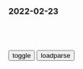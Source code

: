 ### 2022-02-23

```note
```

<table id="tbc" style="white-space:pre-wrap">
</table>
<button onclick="toggleb()">toggle</button>
<button onclick="loadparse()">loadparse</button>
<br>
<!-- 🌸<br>🍅-　-🍑<hr>🍀 -->
<pre>
<textarea rows="30" cols="100" style="display: none" id="tar">

听不懂周杰伦的歌？台湾学生文化低！网友：不配拥有方文山_网易订阅
https://www.163.com/dy/article/D06GMH2O0525EHSQ.html

留岛不留人，留下周杰伦

<font size="1" style="color:#DCDCDC">2022-02-23</font>

西游记：八戒在外人面前，永远跟猴子一条心！这就是区别,搞笑,恶搞整蛊,好看视频
https://haokan.baidu.com/v?vid=14570047386648026261&sfrom=baidu-feed

<font size="1" style="color:#DCDCDC">2022-02-23</font>

STEAM在zg，注定要成为过客
https://mbd.baidu.com/newspage/data/landingsuper?context=%7B%22nid%22%3A%22news_9633364551222386522%22%7D&n_type=-1&p_from=-1

t守早苗death
腾讯狂喜

m色恩颜
Steam倒了我也不会用wegame，不是崇洋媚外，老玩家见识过腾讯的都明白。

b蛋祸
别闹 要不是tx现在强制捆绑 wegame都没多少人用的

<font size="1" style="color:#DCDCDC">2022-02-23</font>

终结者：终结者进酒吧，哪料壮汉却拿烟头烫它，这下好看了,影视,科幻片,好看视频
https://haokan.baidu.com/v?vid=13806926283653835403&sfrom=baidu-feed

https://i0.hdslb.com/bfs/archive/697af9fe2b4ee214542ddab6539a4c8f12a3f829.png

<font size="1" style="color:#DCDCDC">2022-02-23</font>

清军推翻明朝统治，攻进紫禁城，却在一座庙前停止了杀戮,历史,zg历史,好看视频
https://haokan.baidu.com/v?vid=6672229788272630576&sfrom=baidu-feed

既然已经入主了北j，不再是流寇了，准备长治久安了。当然要表现出谦谦君子的摸样了。

<font size="1" style="color:#DCDCDC">2022-02-23</font>

苏军得知阿明行踪后，秘密派出特种部队，进行“斩首”行动,军事,军事历史,好看视频
https://haokan.baidu.com/v?vid=3597249072532620171&sfrom=baidu-feed

他一边讨好苏联，一边又向美g套近乎的做法，让曾经有意扶植他的苏联很是恼火。

<font size="1" style="color:#DCDCDC">2022-02-23</font>

雍正王朝：怎样理解邬思道抛弃李卫转而去投靠了田文镜，意欲何为？
https://baijiahao.baidu.com/s?id=1718924868083253895

https://pics1.baidu.com/feed/9213b07eca806538d4a3aa705290314dac3482db.jpeg
https://pic.rmb.bdstatic.com/bjh/60d105ad5c09ddc4980078cdbc6fc665.jpeg

<font size="1" style="color:#DCDCDC">2022-02-23</font>

历史上的田文镜究竟是什么样 真的和电视剧一样吗-历史故事-少儿编程网
https://www.pxcodes.com/News/1591168865115392.html

stone记
https://www.pxcodes.com/d/file/141ffea29103c0eabf9cac72820911ba.png

<font size="1" style="color:#DCDCDC">2022-02-23</font>

卖“梵高耳朵”橡皮擦引争议，伦敦一美术馆紧急下架
https://mbd.baidu.com/newspage/data/landingsuper?context=%7B%22nid%22%3A%22news_8950215556905057640%22%7D&n_type=-1&p_from=-1

<font size="1" style="color:#DCDCDC">2022-02-23</font>

鬼马：我叫王大锤，难怪当年会被g足告，这段太真实了,搞笑,幽默短剧,好看视频
https://haokan.baidu.com/v?vid=801390801021853263&sfrom=baidu-feed

中场，你怎么传的球！
后卫，你会不会传球啊！怎么傻乎乎的。
门将你大爷的！怎么开的球。

你不知道这样看着人家，人家会很紧张的。

你这责任推卸的也太干净了吧？
别互相指责了好吗。

<font size="1" style="color:#DCDCDC">2022-02-23</font>

【炼铠】男版小将校分体修身龙鳞甲锁子甲—温陈华zg甲胄铠甲定制 银色锁子【图片 价格 品牌 报价】-京东
https://i-item.jd.com/10038113646334.html

https://img14.360buyimg.com/n0/jfs/t1/207321/27/3710/140722/615c1993E37b0ff3b/9bc20a3526db0488.jpg
https://img14.360buyimg.com/n0/jfs/t1/140429/3/25121/174235/615c1996Eef7ec780/11768a5f40595f4d.jpg

<font size="1" style="color:#DCDCDC">2022-02-23</font>

女孩用140个易拉罐打造冰雪铠甲_腾讯新闻
https://new.qq.com/omn/20220222/20220222A06L8100.html

https://inews.gtimg.com/newsapp_bt/0/14546319205/1000.jpg

<font size="1" style="color:#DCDCDC">2022-02-23</font>

趣看｜百年一轮回，z式军大衣重回伦敦时尚圈
https://m.thepaper.cn/baijiahao_16808430

https://imagepphcloud.thepaper.cn/pph/image/180/735/991.jpg

<font size="1" style="color:#DCDCDC">2022-02-23</font>

康熙帝年轻时嫉恶如仇，到了晚年，竟只追求安定无事,历史,zg历史,好看视频
https://haokan.baidu.com/v?vid=5502981389394011864&sfrom=baidu-feed

<font size="1" style="color:#DCDCDC">2022-02-23</font>

</textarea>
</pre>
<!-- 🍀<br>🍑-　-🍅<hr>🌸 -->

```tip
```

<script src="https://cdn.jsdelivr.net/npm/jquery@3.5.1/dist/jquery.min.js"></script>

<link rel="stylesheet" href="https://cdn.jsdelivr.net/gh/fancyapps/fancybox@3.5.7/dist/jquery.fancybox.min.css" />
<script src="https://cdn.jsdelivr.net/gh/fancyapps/fancybox@3.5.7/dist/jquery.fancybox.min.js"></script>

<script type="text/javascript">

var __urlRegex = /(\b(https?|ftp|file):\/\/[-A-Z0-9+&@#\/%?=~_|!:,.;]*[-A-Z0-9+&@#\/%=~_|])/ig;
var __imgRegex = /\.(?:jpe?g|gif|png|webp)$/i;

loadparse();

function parseURL($string){

    var exp = __urlRegex;
    return $string.replace(exp,function(match){
            __imgRegex.lastIndex=0;
            if(__imgRegex.test(match)){
                return '<a data-fancybox="gallery" href="' + match.replace("/p=700", "")
                 + '"><img src="' + match.replace("/p=700", "/p=160x200")+'" width="64"></a>';
            }
            else{
                return '<a href="' + match + '" target="_blank">' + match + '</a>';
            }
        }
    );
}

function loadparse() {
  tbc.innerHTML = parseURL(tar.value);
}

function toggleb() {
  var x = document.getElementById("tar");
  if (x.style.display === "none") {
    x.style.display = "";
  } else {
    x.style.display = "none";
  }
}

</script>
